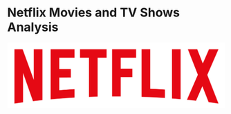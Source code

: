 # Netflix Movies and TV Shows Analysis

![Netflix_logo](https://github.com/Tushar2044/Netflix_sql_analysis/blob/main/logo.png)
